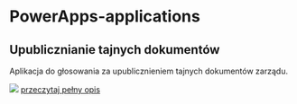 # PowerApps-applications

## Upublicznianie tajnych dokumentów
Aplikacja do głosowania za upublicznieniem tajnych dokumentów zarządu.

<img src="Upublicznianie%20Tajnych%20Dokumentów/Images/img1.png">
<a href="Upublicznianie%20Tajnych%20Dokumentów/README.md">przeczytaj pełny opis</a>